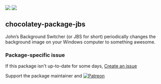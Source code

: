 [![](https://img.shields.io/chocolatey/v/jbs?color=green&label=jbs)](https://chocolatey.org/packages/jbs) [![](https://img.shields.io/chocolatey/dt/jbs)](https://chocolatey.org/packages/jbs)

## chocolatey-package-jbs
John’s Background Switcher (or JBS for short) periodically changes the background image on your 
Windows computer to something awesome.

### Package-specific issue
If this package isn't up-to-date for some days, [Create an issue](https://github.com/tunisiano187/Chocolatey-packages/issues/new/choose)

Support the package maintainer and [![Patreon](https://cdn.jsdelivr.net/gh/tunisiano187/Chocolatey-packages@d15c4e19c709e7148588d4523ffc6dd3cd3c7e5e/icons/patreon.png)](https://www.patreon.com/bePatron?u=39585820)
